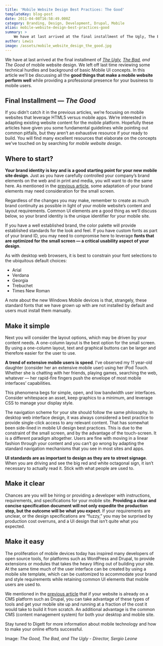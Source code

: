 ```yaml
---
title: 'Mobile Website Design Best Practices: The Good'
templateKey: blog-post
date: 2011-04-08T16:58:49.000Z
category: Branding, Design, Development, Drupal, Mobile
alias: mobile-website-design-best-practices-good
summary: > 
  	We have at last arrived at the final installment of The Ugly, The Bad, and The Good of mobile website design. We left off last time reviewing some technical hurdles and background of basic Mobile UI concepts. In this article we’ll be discussing all the good things that make a mobile website perform well while providing a professional presence for your business to mobile users.
author: Lewis
image: /assets/mobile_website_design_the_good.jpg
---
```


We have at last arrived at the final installment of _[The Ugly](http://www.google.com/url?q=http%3A%2F%2Fwww.digett.com%2Fblog%2F03%2F18%2F2011%2Fmobile-website-design-best-practices-ugly-bad-and-good&sa=D&sntz=1&usg=AFQjCNGPLgJ0y_NtAB10ryIX6xryzzR2Yw), [The Bad](http://www.google.com/url?q=http%3A%2F%2Fwww.digett.com%2Fblog%2F03%2F25%2F2011%2Fmobile-website-design-best-practices-bad&sa=D&sntz=1&usg=AFQjCNE0juAfv1lsz9II-2MGVFY7J_pgTQ), and The Good_ of mobile website design. We left off last time reviewing some technical hurdles and background of basic Mobile UI concepts. In this article we’ll be discussing all the **good things that make a mobile website perform well** while providing a professional presence for your business to mobile users.

Final Installment — _The Good_
------------------------------

If you didn’t catch it in the previous articles, we’re focusing on mobile websites that leverage HTML5 versus mobile apps. We’re interested in adapting existing website content for the mobile platform. Hopefully these articles have given you some fundamental guidelines while pointing out common pitfalls, but they aren’t an exhaustive resource if your ready to build. You will find many excellent resources that elaborate on the concepts we've touched on by searching for _mobile website design_.

Where to start?
---------------

**Your brand identity is key and is a good starting point for your new mobile site design**. Just as you have carefully controlled your company’s brand elements on the web and in print and media, you will want to do the same here. As mentioned in the [previous article](http://www.google.com/url?q=http%3A%2F%2Fwww.digett.com%2Fblog%2F03%2F18%2F2011%2Fmobile-website-design-best-practices-ugly-bad-and-good&sa=D&sntz=1&usg=AFQjCNGPLgJ0y_NtAB10ryIX6xryzzR2Yw), some adaptation of your brand elements may need consideration for the small screen.

Regardless of the changes you may make, remember to create as much brand continuity as possible in light of your mobile website’s content and layout requirements. Common UI elements are a good thing as we’ll discuss below, so your brand identity is the unique identifier for your mobile site.

If you have a well established brand, the color palette will provide established standards for the look and feel. If you have custom fonts as part of your brand ID, you may need to compromise here to leverage **fonts that are optimized for the small screen — a critical usability aspect of your design**.

As with desktop web browsers, it is best to constrain your font selections to the ubiquitous default choices:

*   Arial
*   Verdana
*   Georgia
*   Trebuchet
*   Times New Roman

A note about the new Windows Mobile devices is that, strangely, these standard fonts that we have grown up with are not installed by default and users must install them manually.

Make it simple
--------------

Next you will consider the layout options, which may be driven by your content needs. A one-column layout is the best option for the small screen. By using a one-column layout, text and graphical buttons can be larger and therefore easier for the user to use.

**A trend of extensive mobile users is speed**. I’ve observed my 11 year-old daughter (consider her an extensive mobile user) using her iPod Touch. Whether she is chatting with her friends, playing games, searching the web, whatever — her rapid-fire fingers push the envelope of most mobile interfaces’ capabilities.

This phenomena begs for simple, open, and low bandwidth user interfaces. Consider whitespace an asset, keep graphics to a minimum, and leverage CSS to manage your display style.

The navigation scheme for your site should follow the same philosophy. In desktop web interface design, it was always considered a best practice to provide single-click access to any relevant content. That has somewhat been side-lined in mobile UI design best practices. This is due to the constraint of the small screen, and by the advantage of the touch-screen. It is a different paradigm altogether. Users are fine with moving in a linear fashion through your content and you can’t go wrong by adapting the standard navigation mechanisms that you see in most sites and apps.

**UI standards are as important to design as they are to street signage**. When you are driving and see the big red and white octagonal sign, it isn’t necessary to actually read it. Stick with what people are used to.

Make it clear
-------------

Chances are you will be hiring or providing a developer with instructions, requirements, and specifications for your mobile site. **Providing a clear and concise specification document will not only expedite the production step, but the outcome will be what you expect**. If your requirements are unclear, or the design specifications are “fuzzy,” you may be surprised by production cost overruns, and a UI design that isn’t quite what you expected.

Make it easy
------------

The proliferation of mobile devices today has inspired many developers of open source tools, for platforms such as WordPress and Drupal, to provide extensions or modules that takes the heavy lifting out of building your site. At the same time much of the user interface can be created by using a mobile site template, which can be customized to accommodate your brand and style requirements while retaining common UI elements that mobile users are used to.

We mentioned in the [previous article](http://www.google.com/url?q=http%3A%2F%2Fwww.digett.com%2Fblog%2F03%2F18%2F2011%2Fmobile-website-design-best-practices-ugly-bad-and-good&sa=D&sntz=1&usg=AFQjCNGPLgJ0y_NtAB10ryIX6xryzzR2Yw) that if your website is already on a CMS platform such as Drupal, you can take advantage of these types of tools and get your mobile site up and running at a fraction of the cost it would take to build it from scratch. An additional advantage is the common CMS (content management system) for both your desktop and mobile site.

Stay tuned to Digett for more information about mobile technology and how to make your online efforts successful.

Image: _The Good, The Bad, and The Ugly - Director, Sergio Leone_